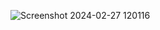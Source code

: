 ![Screenshot 2024-02-27 120116](https://github.com/spasko123/SpeedTap-Challenge/assets/115783465/5913a2b5-d38b-4eac-845c-84ddf8dc54ea)
